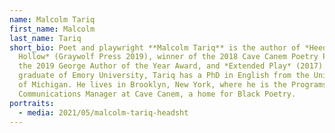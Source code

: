 ```yaml
---
name: Malcolm Tariq
first_name: Malcolm
last_name: Tariq
short_bio: Poet and playwright **Malcolm Tariq** is the author of *Heed the
  Hollow* (Graywolf Press 2019), winner of the 2018 Cave Canem Poetry Prize and
  the 2019 George Author of the Year Award, and *Extended Play* (2017). A
  graduate of Emory University, Tariq has a PhD in English from the University
  of Michigan. He lives in Brooklyn, New York, where he is the Programs and
  Communications Manager at Cave Canem, a home for Black Poetry.
portraits:
  - media: 2021/05/malcolm-tariq-headsht
---
```

